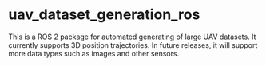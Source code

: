 # uav_dataset_generation_ros
This is a ROS 2  package for automated generating of large UAV datasets. It currently supports 3D position trajectories. In future releases, it will support more data types such as images and other sensors.
